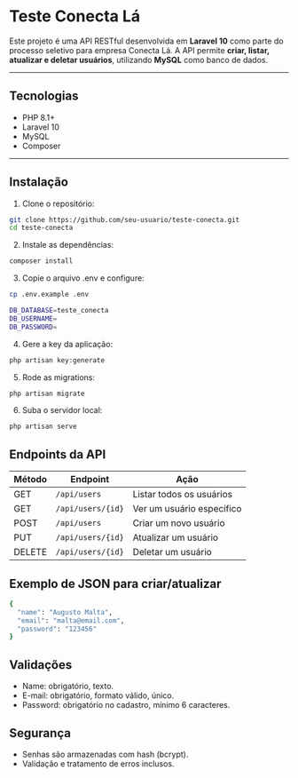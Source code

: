 # Teste Conecta Lá

Este projeto é uma API RESTful desenvolvida em **Laravel 10** como parte do processo seletivo para empresa Conecta Lá. A API permite **criar, listar, atualizar e deletar usuários**, utilizando **MySQL** como banco de dados.

---

## Tecnologias

- PHP 8.1+
- Laravel 10
- MySQL
- Composer

---

## Instalação

1. Clone o repositório:
```bash
git clone https://github.com/seu-usuario/teste-conecta.git
cd teste-conecta
```
2. Instale as dependências:
```bash
composer install
```
3. Copie o arquivo .env e configure:
```bash
cp .env.example .env

DB_DATABASE=teste_conecta
DB_USERNAME=
DB_PASSWORD=
```
4. Gere a key da aplicação:
```bash
php artisan key:generate
```
5. Rode as migrations:
```bash
php artisan migrate
```
6. Suba o servidor local:
```bash
php artisan serve
```

## Endpoints da API

| Método | Endpoint          | Ação                      |
| ------ | ----------------- | ------------------------- |
| GET    | `/api/users`      | Listar todos os usuários  |
| GET    | `/api/users/{id}` | Ver um usuário específico |
| POST   | `/api/users`      | Criar um novo usuário     |
| PUT    | `/api/users/{id}` | Atualizar um usuário      |
| DELETE | `/api/users/{id}` | Deletar um usuário        |

## Exemplo de JSON para criar/atualizar

```bash
{
  "name": "Augusto Malta",
  "email": "malta@email.com",
  "password": "123456"
}
```

## Validações

- Name: obrigatório, texto.
- E-mail: obrigatório, formato válido, único.
- Password: obrigatório no cadastro, mínimo 6 caracteres.

## Segurança

- Senhas são armazenadas com hash (bcrypt).
- Validação e tratamento de erros inclusos.
